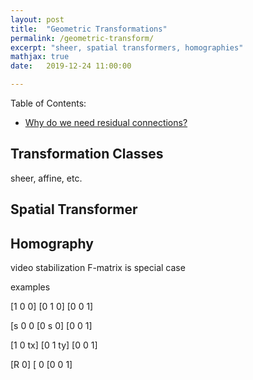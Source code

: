 ```yaml
---
layout: post
title:  "Geometric Transformations"
permalink: /geometric-transform/
excerpt: "sheer, spatial transformers, homographies"
mathjax: true
date:   2019-12-24 11:00:00

---
```

Table of Contents:
- [Why do we need residual connections?](#need-for-residual)



## Transformation Classes

sheer, affine, etc.

## Spatial Transformer


## Homography

video stabilization
F-matrix is special case

examples

[1 0 0]
[0 1 0]
[0 0 1]

[s 0 0
[0 s 0]
[0 0 1]

[1 0 tx]
[0 1 ty]
[0 0 1]


[R   0]
[      0
[0 0 1]
